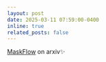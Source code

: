 ```yaml
---
layout: post
date: 2025-03-11 07:59:00-0400
inline: true
related_posts: false
---
```


[MaskFlow](https://arxiv.org/abs/2502.11234) on arxiv:sparkles:
